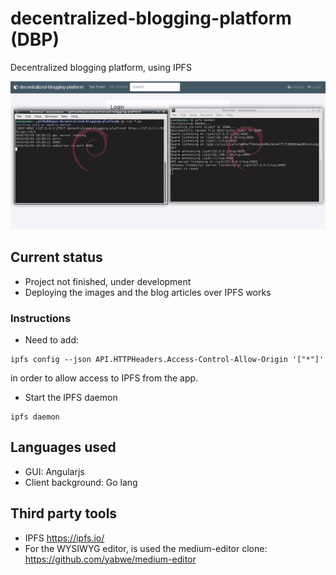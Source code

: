 # decentralized-blogging-platform (DBP)

Decentralized blogging platform, using IPFS

![dbp](https://raw.githubusercontent.com/arnaucode/decentralized-blogging-platform/master/dbp-demo.gif "dbp-demo")

## Current status
- Project not finished, under development
- Deploying the images and the blog articles over IPFS works

### Instructions

- Need to add:
```
ipfs config --json API.HTTPHeaders.Access-Control-Allow-Origin '["*"]'
```
in order to allow access to IPFS from the app.

- Start the IPFS daemon
```
ipfs daemon
```

## Languages used

- GUI: Angularjs
- Client background: Go lang

## Third party tools

- IPFS https://ipfs.io/
- For the WYSIWYG editor, is used the medium-editor clone: https://github.com/yabwe/medium-editor
